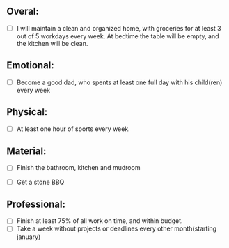 Overal:
-----------
- [ ] I will maintain a clean and organized home, with groceries for at least 3 out of 5 workdays every week. At bedtime the table will be empty, and the kitchen will be clean. 

Emotional:
-----------
- [ ] Become a good dad, who spents at least one full day with his child(ren) every week

Physical:
-----------
- [ ] At least one hour of sports every week.

Material:
-----------
- [ ] Finish the bathroom, kitchen and mudroom
- [ ] Get a stone BBQ


Professional:
-----------
- [ ] Finish at least 75% of all work on time, and within budget. 
- [ ] Take a week without projects or deadlines every other month(starting january)

